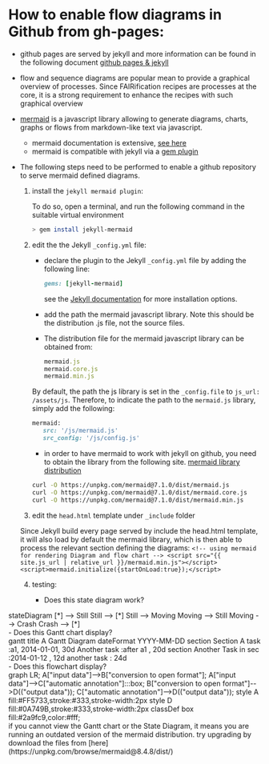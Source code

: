 # How to enable flow diagrams in Github from gh-pages:

- github pages are served by jekyll and more information can be found in the following document [github pages & jekyll](https://jekyllrb.com/docs/github-pages/)

- flow and sequence diagrams are popular mean to provide a graphical overview of processes. Since FAIRification recipes are processes at the core, it is a strong requirement to enhance the recipes with such graphical overview

- [mermaid](https://github.com/mermaid-js/mermaid) is a javascript library allowing to generate diagrams, charts, graphs or flows from markdown-like text via javascript. 

	- mermaid documentation is extensive, [see here](https://mermaid-js.github.io/mermaid/#/)
	- mermaid is compatible with jekyll via a [gem plugin](https://github.com/jasonbellamy/jekyll-mermaid/blob/master/readme.md)

- The following steps need to be performed to enable a github repository to serve mermaid defined diagrams.

	1. install the `jekyll mermaid plugin`: 

    	To do so, open a terminal, and run the following command in the suitable virtual environment
    
    	```bash
    	> gem install jekyll-mermaid
    	```

	2. edit the the Jekyll `_config.yml` file:

		- declare the plugin to the Jekyll `_config.yml` file by adding the following line:

        	```ruby
        	gems: [jekyll-mermaid]
        	```
		
	       see the [Jekyll documentation](http://jekyllrb.com/docs/plugins/#installing-a-plugin) for more installation options.

		- add the path the mermaid javascript library. Note this should be the distribution .js file, not the source files.
		- The distribution file for the mermaid javascript library can be obtained from:

    		```ruby
    	    mermaid.js
    		mermaid.core.js
    		mermaid.min.js
    		```

		By default, the path the js library is set in the `_config.file` to `js_url: /assets/js`.
		Therefore, to indicate the path to the `mermaid.js` library, simply add the following:

        ```ruby
        mermaid:
           src: '/js/mermaid.js'
           src_config: '/js/config.js'
        ```

	   - in order to have mermaid to work with jekyll on github, you need to obtain the library from the following site.
	   [mermaid library distribution](https://unpkg.com/mermaid@7.1.0/dist/)
	   
        ```bash
    	curl -O https://unpkg.com/mermaid@7.1.0/dist/mermaid.js
        curl -O https://unpkg.com/mermaid@7.1.0/dist/mermaid.core.js
        curl -O https://unpkg.com/mermaid@7.1.0/dist/mermaid.min.js
        ```


    3. edit the `head.html` template under `_include` folder
    
    Since Jekyll build every page served by include the head.html template, it will also load by default the mermaid library,
        which is then able to process the relevant section defining the diagrams:
    	```
       	<!-- using mermaid for rendering Diagram and flow chart -->
        	<script src="{{ site.js_url | relative_url }}/mermaid.min.js"></script>
        	<script>mermaid.initialize({startOnLoad:true});</script>
            ```
	
    4. testing:

        - Does this state diagram work?
<div class="mermaid">
stateDiagram
    [*] --> Still
    Still --> [*]
    Still --> Moving
    Moving --> Still
    Moving --> Crash
    Crash --> [*]
</div>        
        - Does this Gantt chart display?  
<div class="mermaid">
gantt
    title A Gantt Diagram
    dateFormat  YYYY-MM-DD
    section Section
    A task           :a1, 2014-01-01, 30d
    Another task     :after a1  , 20d
    section Another
    Task in sec      :2014-01-12  , 12d
    another task      : 24d
</div>
        - Does this flowchart display?
<div class="mermaid">
graph LR;
    A["input data"]-->B["conversion to open format"];
    A["input data"]-->C["automatic annotation"]:::box;
    B["conversion to open format"]-->D(("output data"));
    C["automatic annotation"]-->D(("output data"));  
    style A fill:#FF5733,stroke:#333,stroke-width:2px
    style D fill:#0A749B,stroke:#333,stroke-width:2px
    classDef box fill:#2a9fc9,color:#fff;
</div>
if you cannot view the Gantt chart or the State Diagram, it means you  are running an outdated version of the mermaid distribution.
try upgrading by download the files from [here](https://unpkg.com/browse/mermaid@8.4.8/dist/)
